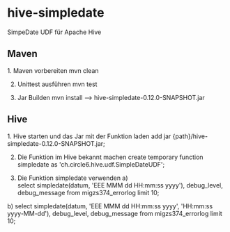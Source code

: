 <h1>hive-simpledate</h1>

SimpeDate UDF für Apache Hive

<h2>Maven</h2>
1. Maven vorbereiten
mvn clean

2. Unittest ausführen
mvn test

3. Jar Builden
mvn install --> hive-simpledate-0.12.0-SNAPSHOT.jar

<h2>Hive</h2>
1. Hive starten und das Jar mit der Funktion laden
add jar {path}/hive-simpledate-0.12.0-SNAPSHOT.jar;

2. Die Funktion im Hive bekannt machen
create temporary function simpledate as 'ch.circle6.hive.udf.SimpleDateUDF';

3. Die Funktion simpledate verwenden
a)  
select simpledate(datum, 'EEE MMM dd HH:mm:ss yyyy'), debug_level, debug_message from migzs374_errorlog limit 10;

b)
select simpledate(datum, 'EEE MMM dd HH:mm:ss yyyy', 'HH:mm:ss yyyy-MM-dd'), debug_level, debug_message from migzs374_errorlog limit 10;


